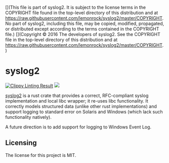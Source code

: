 [](This file is part of syslog2. It is subject to the license terms in the COPYRIGHT file found in the top-level directory of this distribution and at https://raw.githubusercontent.com/lemonrock/syslog2/master/COPYRIGHT. No part of syslog2, including this file, may be copied, modified, propagated, or distributed except according to the terms contained in the COPYRIGHT file.)
[](Copyright © 2016 The developers of syslog2. See the COPYRIGHT file in the top-level directory of this distribution and at https://raw.githubusercontent.com/lemonrock/syslog2/master/COPYRIGHT.)

# syslog2

[![Clippy Linting Result](https://clippy.bashy.io/github/lemonrock/syslog2/master/badge.svg?style=plastic)](https://clippy.bashy.io/github/lemonrock/syslog2/master/log) [![](https://img.shields.io/badge/Code%20Style-rustfmt-brightgreen.svg?style=plastic)](https://github.com/rust-lang-nursery/rustfmt#configuring-rustfmt)

[syslog2] is a rust crate that provides a correct, RFC-compliant syslog implementation and local libc wrapper; it re-uses libc functionality. It correctly models structured data (unlike other rust implementations) and support logging to standard error on Solaris and Windows (which lack such functionality natively).

A future direction is to add support for logging to Windows Event Log.


## Licensing

The license for this project is MIT.

[syslog2]: https://github.com/lemonrock/syslog2 "syslog2 GitHub page"
